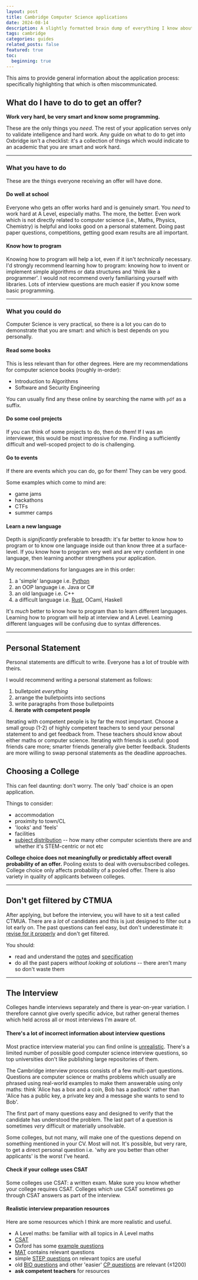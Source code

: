 ```yaml
---
layout: post
title: Cambridge Computer Science applications
date: 2024-08-14
description: A slightly formatted brain dump of everything I know about Cambridge applications
tags: cambridge
categories: guides
related_posts: false
featured: true
toc:
  beginning: true
---
```


This aims to provide general information about the application process: specifically highlighting that which is often miscommunicated.

## What do I have to do to get an offer?

**Work very hard, be very smart and know some programming.**

These are the only things you *need*. The rest of your application serves only to validate intelligence and hard work. Any guide on what to do to get into Oxbridge isn't a checklist: it's a collection of things which would indicate to an academic that you are smart and work hard.

---

### What you have to do

These are the things everyone receiving an offer will have done.

#### Do well at school

Everyone who gets an offer works hard and is genuinely smart. You *need* to work hard at A Level, especially maths. The more, the better. Even work which is not directly related to computer science (i.e., Maths, Physics, Chemistry) is helpful and looks good on a personal statement. Doing past paper questions, competitions, getting good exam results are all important.

#### Know how to program

Knowing how to program will help a lot, even if it isn't *technically* necessary. I'd strongly recommend learning how to program: knowing how to invent or implement simple algorithms or data structures and 'think like a programmer'. I would not recommend overly familiarising yourself with libraries. Lots of interview questions are much easier if you know some basic programming.

---

### What you could do

Computer Science is very practical, so there is a lot you can do to demonstrate that you are smart: and which is best depends on you personally.

#### Read some books

This is less relevant than for other degrees. Here are my recommendations for computer science books (roughly in-order):
- Introduction to Algorithms
- Software and Security Engineering
<!-- TODO add more recommendations! -->

You can usually find any these online by searching the name with `pdf` as a suffix.

#### Do some cool projects

If you can think of some projects to do, then do them! If I was an interviewer, this would be most impressive for me. Finding a sufficiently difficult and well-scoped project to do is challenging.

#### Go to events

If there are events which you can do, go for them! They can be very good.

Some examples which come to mind are:
- game jams
- hackathons
- CTFs
- summer camps

#### Learn a new language

Depth is *significantly* preferable to breadth: it's far better to know how to program or to know one language inside out than know three at a surface-level. If you know how to program very well and are very confident in one language, then learning another strengthens your application.

My recommendations for languages are in this order:
1. a 'simple' language i.e. [Python](https://wiki.python.org/moin/IntroductoryBooks)
2. an OOP language i.e. Java or C#
3. an old language i.e. C++
4. a difficult language i.e. [Rust](https://doc.rust-lang.org/book/), OCaml, Haskell

It's *much* better to know how to program than to learn different languages. Learning how to program will help at interview and A Level. Learning different languages will be confusing due to syntax differences.

---

## Personal Statement

Personal statements are difficult to write. Everyone has a lot of trouble with theirs.

I would recommend writing a personal statement as follows:
1. bulletpoint *everything*
2. arrange the bulletpoints into sections
3. write paragraphs from those bulletpoints
4. **iterate with competent people**

Iterating with competent people is by far the most important. Choose a small group (1-2) of highly competent teachers to send your personal statement to and get feedback from. These teachers should know about either maths or computer science. Iterating with friends is useful: good friends care more; smarter friends generally give better feedback. Students are more willing to swap personal statements as the deadline approaches.

## Choosing a College

This can feel daunting: don't worry. The only 'bad' choice is an open application.

Things to consider:
- accommodation
- proximity to town/CL
- 'looks' and 'feels'
- facilities
- [subject distribution](https://www.undergraduate.study.cam.ac.uk/apply/statistics) -- how many other computer scientists there are and whether it's STEM-centric or not etc

**College choice does not meaningfully or predictably affect overall probability of an offer.** Pooling exists to deal with oversubscribed colleges. College choice only affects probability of a pooled offer. There is also variety in quality of applicants between colleges.

---

## Don't get filtered by CTMUA

After applying, but before the interview, you will have to sit a test called CTMUA. There are a *lot* of candidates and this is just designed to filter out a lot early on. The past questions can feel easy, but don't underestimate it: [revise for it properly](https://www.physicsandmathstutor.com/admissions/tmua/) and don't get filtered.

You should:
- read and understand the [notes](https://www.physicsandmathstutor.com/pdf-pages/?pdf=https%3A%2F%2Fpmt.physicsandmathstutor.com%2Fdownload%2FAdmissions%2FTMUA%2FTMUA%20Notes%20on%20Logic%20and%20Proof%202021.pdf) and [specification](https://www.physicsandmathstutor.com/pdf-pages/?pdf=https%3A%2F%2Fpmt.physicsandmathstutor.com%2Fdownload%2FAdmissions%2FTMUA%2FTMUA%20Specification%202021.pdf)
- do all the past papers *without looking at solutions* -- there aren't many so don't waste them

---

## The Interview

Colleges handle interviews separately and there is year-on-year variation. I therefore cannot give overly specific advice, but rather general themes which held across all or most interviews I'm aware of.

#### There's a lot of incorrect information about interview questions

Most practice interview material you can find online is [unrealistic](https://sites.google.com/site/oxbridgeinterviewquestions/computer-science). There's a limited number of possible good computer science interview questions, so top universities don't like publishing large repositories of them. <!-- TODO find the FOI claim and link to it!-->

The Cambridge interview process consists of a few multi-part questions. Questions are computer science or maths problems which usually are phrased using real-world examples to make them answerable using only maths: think 'Alice has a box and a coin, Bob has a padlock' rather than 'Alice has a public key, a private key and a message she wants to send to Bob'.

The first part of many questions easy and designed to verify that the candidate has understood the problem. The last part of a question is sometimes *very* difficult or materially unsolvable.

Some colleges, but not many, will make one of the questions depend on something mentioned in your CV. Most will not. It's possible, but very rare, to get a direct personal question i.e. 'why are you better than other applicants' is the worst I've heard.

#### Check if your college uses CSAT

Some colleges use CSAT: a written exam. Make sure you know whether your college requires CSAT. Colleges which use CSAT sometimes go through CSAT answers as part of the interview.

#### Realistic interview preparation resources

Here are some resources which I think are more realistic and useful.

- A Level maths: be familiar with all topics in A Level maths
- [CSAT](https://openclimb.io/practice/#papers)
- Oxford has some [example questions](https://www.cs.ox.ac.uk/admissions/undergraduate/how_to_apply/sample_interview_problem.html)
- [MAT](https://www.maths.ox.ac.uk/study-here/undergraduate-study/maths-admissions-test/mat-past-papers) contains relevant questions
- simple [STEP questions](https://stepdatabase.maths.org/) on relevant topics are useful <!-- TODO note which questions are relevant -->
- old [BIO questions](https://www.olympiad.org.uk/problems.html) and other 'easier' [CP questions](https://codeforces.com/) are relevant (≤1200)
- **ask competent teachers** for resources
